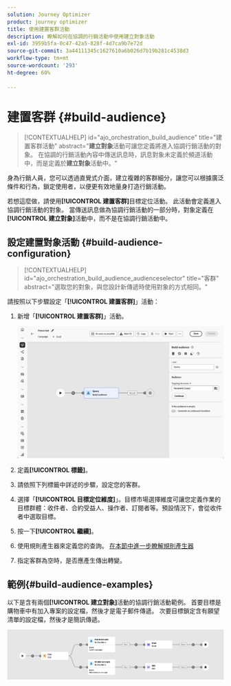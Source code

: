 ```yaml
---
solution: Journey Optimizer
product: journey optimizer
title: 使用建置客群活動
description: 瞭解如何在協調的行銷活動中使用建立對象活動
exl-id: 3959b5fa-0c47-42a5-828f-4d7ca9b7e72d
source-git-commit: 3a44111345c1627610a6b026d7b19b281c4538d3
workflow-type: tm+mt
source-wordcount: '293'
ht-degree: 60%

---
```



# 建置客群 {#build-audience}

>[!CONTEXTUALHELP]
>id="ajo_orchestration_build_audience"
>title="建置客群活動"
>abstract="**建立對象**&#x200B;活動可讓您定義將進入協調行銷活動的對象。 在協調的行銷活動內容中傳送訊息時，訊息對象未定義於頻道活動中，而是定義於&#x200B;**建立對象**&#x200B;活動中。"

身為行銷人員，您可以透過直覺式介面，建立複雜的客群細分，讓您可以根據廣泛條件和行為，鎖定使用者，以便更有效地量身打造行銷活動。

若想這麼做，請使用&#x200B;**[!UICONTROL 建置客群]**&#x200B;目標定位活動。 此活動會定義進入協調行銷活動的對象。 當傳送訊息做為協調行銷活動的一部分時，對象定義在&#x200B;**[!UICONTROL 建立對象]**&#x200B;活動中，而不是在協調行銷活動中。

## 設定建置對象活動 {#build-audience-configuration}

>[!CONTEXTUALHELP]
>id="ajo_orchestration_build_audience_audienceselector"
>title="客群"
>abstract="選取您的對象，與您設計新傳遞時使用對象的方式相同。"

請按照以下步驟設定「**[!UICONTROL 建置客群]**」活動：

1. 新增「**[!UICONTROL 建置客群]**」活動。

   ![](../assets/build-audience.png)

1. 定義&#x200B;**[!UICONTROL 標籤]**。

1. 請依照下列標籤中詳述的步驟，設定您的客群。

1. 選擇「**[!UICONTROL 目標定位維度]**」。目標市場選擇維度可讓您定義作業的目標群體：收件者、合約受益人、操作者、訂閱者等。預設情況下，會從收件者中選取目標。

1. 按一下&#x200B;**[!UICONTROL 繼續]**。

1. 使用規則產生器來定義您的查詢。 [在本節中進一步瞭解規則產生器](../orchestrated-rule-builder.md)

1. 指定客群為空時，是否應產生傳出轉變。

## 範例{#build-audience-examples}

以下是含有兩個&#x200B;**[!UICONTROL 建立對象]**&#x200B;活動的協調行銷活動範例。 首要目標是購物車中有加入專案的設定檔，然後才是電子郵件傳遞。 次要目標鎖定含有願望清單的設定檔，然後才是簡訊傳遞。

![](../assets/build-audience-2.png)
